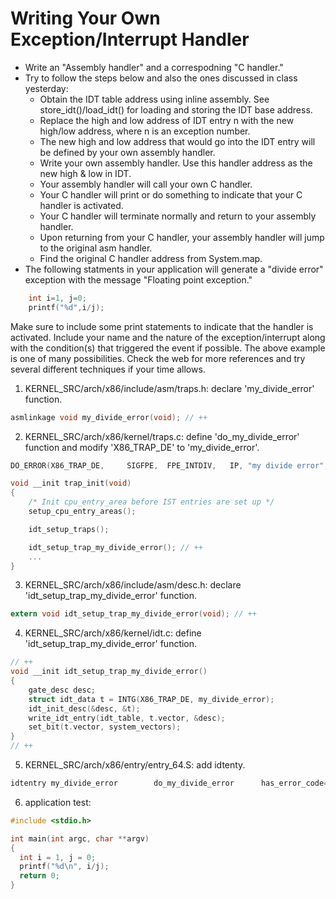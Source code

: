 # Writing Your Own Exception/Interrupt Handler

* Write an "Assembly handler" and a correspodning "C handler."
* Try to follow the steps below and also the ones discussed in class yesterday:
    - Obtain the IDT table address using inline assembly. See store_idt()/load_idt() for loading and storing the IDT base address.
    - Replace the high and low address of IDT entry n with the new high/low address, where n is an exception number.
    - The new high and low address that would go into the IDT entry will be defined by your own assembly handler.
    - Write your own assembly handler. Use this handler address as the new high & low in IDT.
    - Your assembly handler will call your own C handler.
    - Your C handler will print or do something to indicate that your C handler is activated.
    - Your C handler will terminate normally and return to your assembly handler.
    - Upon returning from your C handler, your assembly handler will jump to the original asm handler.
    - Find the original C handler address from System.map.
* The following statments in your application will generate a "divide error" exception with the message "Floating point exception."

``` c
    int i=1, j=0;
    printf("%d",i/j);

```
  
Make sure to include some print statements to indicate that the handler is activated.
Include your name and the nature of the exception/interrupt along with the condition(s) that triggered the event if possible.
The above example is one of many possibilities. Check the web for more references and try several different techniques if your time allows.

1. KERNEL_SRC/arch/x86/include/asm/traps.h: declare 'my_divide_error' function.

``` c
asmlinkage void my_divide_error(void); // ++
```

2. KERNEL_SRC/arch/x86/kernel/traps.c: define 'do_my_divide_error' function and modify 'X86_TRAP_DE' to 'my_divide_error'.

``` c
DO_ERROR(X86_TRAP_DE,     SIGFPE,  FPE_INTDIV,   IP, "my divide error",     my_divide_error) // ++
```

``` c
void __init trap_init(void)
{
	/* Init cpu_entry_area before IST entries are set up */
	setup_cpu_entry_areas();

	idt_setup_traps();

	idt_setup_trap_my_divide_error(); // ++
	...
}

```

3. KERNEL_SRC/arch/x86/include/asm/desc.h: declare 'idt_setup_trap_my_divide_error' function.

``` c
extern void idt_setup_trap_my_divide_error(void); // ++
```

4. KERNEL_SRC/arch/x86/kernel/idt.c: define 'idt_setup_trap_my_divide_error' function.

``` c
// ++
void __init idt_setup_trap_my_divide_error()
{
	gate_desc desc;
	struct idt_data t = INTG(X86_TRAP_DE, my_divide_error);
	idt_init_desc(&desc, &t);
	write_idt_entry(idt_table, t.vector, &desc);
	set_bit(t.vector, system_vectors);
}
// ++

```

5. KERNEL_SRC/arch/x86/entry/entry_64.S: add idtenty.

``` c
idtentry my_divide_error		do_my_divide_error		has_error_code=0 // ++
```

6. application test:

``` c
#include <stdio.h>

int main(int argc, char **argv)
{
  int i = 1, j = 0;
  printf("%d\n", i/j);
  return 0;
}

```

